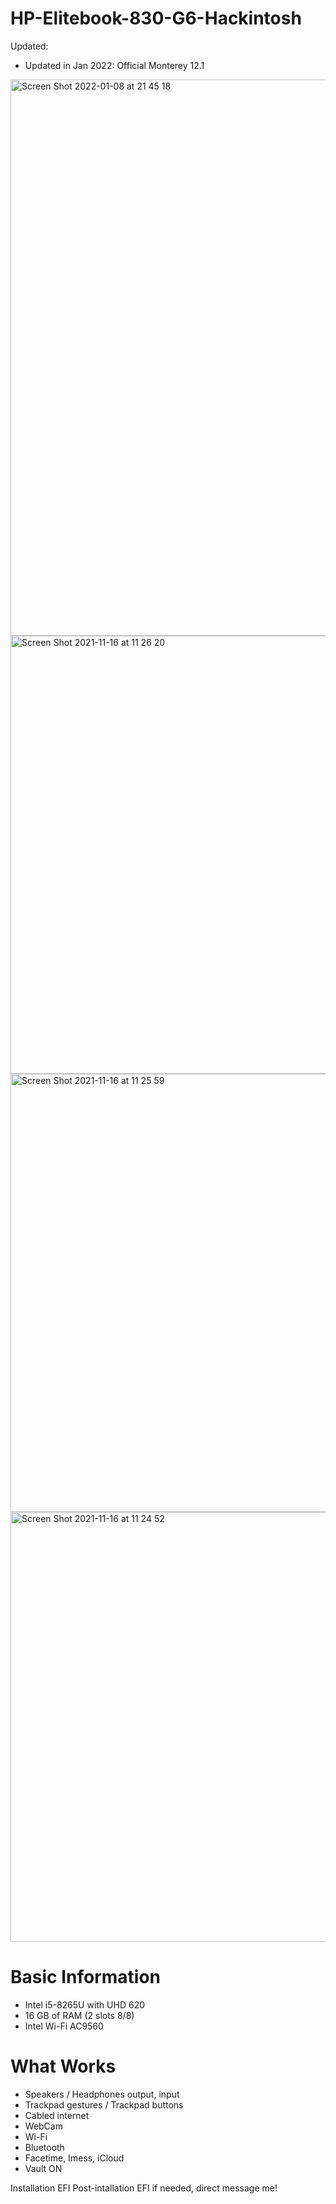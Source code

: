 # HP-Elitebook-830-G6-Hackintosh
Updated: 
- Updated in Jan 2022: Official Monterey 12.1
<img width="890" alt="Screen Shot 2022-01-08 at 21 45 18" src="https://user-images.githubusercontent.com/38579777/148648564-cb28fec6-22db-45e9-990b-e9b19e08c019.png">
<img width="701" alt="Screen Shot 2021-11-16 at 11 26 20" src="https://user-images.githubusercontent.com/38579777/141919092-c996d7c8-394a-412c-9a21-c79c5a308201.png">
<img width="701" alt="Screen Shot 2021-11-16 at 11 25 59" src="https://user-images.githubusercontent.com/38579777/141919142-074cb0e8-baba-4493-acbd-baa619169208.png">
<img width="688" alt="Screen Shot 2021-11-16 at 11 24 52" src="https://user-images.githubusercontent.com/38579777/141918133-214451b8-e270-41e0-a441-fd8eea635ba1.png">

# Basic Information
- Intel i5-8265U with UHD 620
- 16 GB of RAM (2 slots 8/8)
- Intel Wi-Fi AC9560

# What Works
- Speakers / Headphones output, input
- Trackpad gestures / Trackpad buttons
- Cabled internet
- WebCam
- Wi-Fi
- Bluetooth
- Facetime, Imess, iCloud
- Vault ON

Installation EFI
Post-intallation EFI if needed, direct message me!
